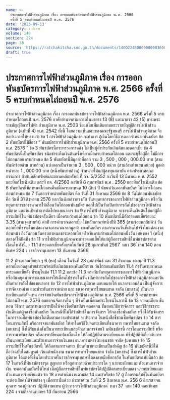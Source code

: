 ```yaml
---
name: >-
  ประกาศการไฟฟ้าส่วนภูมิภาค เรื่อง การออกพันธบัตรการไฟฟ้าส่วนภูมิภาค พ.ศ. 2566
  ครั้งที่ 5 ครบกำหนดไถ่ถอนปี พ.ศ. 2576
date: '2023-09-13'
category: ง พิเศษ
volume: 140
section: 224
page: 36
source: 'https://ratchakitcha.soc.go.th/documents/140D224S0000000003600.pdf'
draft: true
---
```


# ประกาศการไฟฟ้าส่วนภูมิภาค เรื่อง การออกพันธบัตรการไฟฟ้าส่วนภูมิภาค พ.ศ. 2566 ครั้งที่ 5 ครบกำหนดไถ่ถอนปี พ.ศ. 2576

ประกาศการไฟฟ้าส่วนภูมิภาค เรื่อง การออกพันธบัตรการไฟฟ้าส่วนภูมิภาค พ.ศ. 2566 ครั้งที่ 5 ครบกำหนดไถ่ถอนปี พ.ศ. 2576 อาศัยอำนาจตามความในมาตรา 13 (8) และมาตรา 42 (5) แห่งพระราชบัญญัติการไฟฟ้า ส่วนภูมิภาค พ.ศ. 2503 ซึ่งแก้ไขเพิ่มเติมตามพระราชบัญญัติการไฟฟ้าส่วนภูมิภาค (ฉบับที่ 4) พ.ศ. 2542 ทั้งนี้ โดยความเห็นชอบของคณะรัฐมนตรี การไฟฟ้าส่วนภูมิภาค จึงขอประกาศให้ทราบว่า ข้อ 1 การไฟฟ้าส่วนภูมิภาค จะทำการ กู้เงินโดยวิธีการออกจำหน่ายพันธบัตร ข้อ 2 พันธบัตรนี้มีชื่อว่า “ พันธบัตรการไฟฟ้าส่วนภูมิภาค พ.ศ. 2566 ครั้งที่ 5 ครบกำหนดไถ่ถอนปี พ.ศ. 2576 ” ข้อ 3 พันธบัตรนี้กระทรวงการคลัง ไม่เป็นผู้ค้ำประกันเงินต้นและดอกเบี้ย ข้อ 4 พันธบัตรนี้เป็นพันธบัตร ชนิดชำระคืนเงินต้นครั้งเดียวเมื่อครบกำหนดไถ่ถอน และระบุชื่อผู้ถือ ไม่มีการไถ่ถอนก่อนครบกำหนด ข้อ 5 พันธบัตรนี้มีมูลค่าที่ออก รวม 3 , 500 , 000 , 000.00 บาท (สามพันห้าร้อยล้าน บาทถ้วน) แบ่งออกเป็นจำนวน 3 , 500 , 000 หน่วย (สามล้านห้าแสนหน่วย) มูลค่าหน่วยละ 1 , 000.00 บาท (หนึ่งพันบาทถ้วน) จำหน่ายให้แก่ผู้ลงทุนสถาบัน ตามประกาศคณะกรรมการ กำกับหลักทรัพย์และตลาดหลักทรัพย์ ที่ กจ. 5/2552 ลงวันที่ 13 มีนาคม พ.ศ. 2552 และที่แก้ไขเพิ่มเติม และที่ กจ. 4/2560 ลงวันที่ 8 กุมภาพันธ์ พ.ศ . 2560 และที่แก้ไขเพิ่มเติม ข้อ 6 พันธบัตรนี้มีกาหนดไถ่ถอนคืนเมื่อครบกาหนด 10 (สิบ) ปี นับแต่วันออกพันธบัตร ไม่มีการไถ่ถอนก่อนกำหนด ข้อ 7 วันออกจำหน่ายพันธบัตร คือ วันที่ 31 สิงหาคม 2566 ข้อ 8 วันไถ่ถอนพันธบัตร คือ วันที่ 31 สิงหาคม 2576 หากวันดังกล่าวตรงกับ วันหยุดทาการของการไฟฟ้าส่วนภูมิภาค หรือวันหยุดทาการของธนาคารให้เลื่อนวันไถ่ถอนพันธบัตร ออกไปเป็นวันเปิดทำการถัดไปของการไฟฟ้าส่วนภูมิภาค และวันเปิดทำการถัดไปของธนาคาร ข้อ 9 การไฟฟ้าส่วนภูมิภาค จะชาระคืนเงินต้นให้แก่ผู้ถือกรรมสิทธิ์ใน พันธบัตรครั้งเดียว เมื่อครบกำหนดไถ่ถอน ข้อ 10 พันธบัตรนี้มีอัตราดอกเบี้ยร้อยละ 3.35 (สามจุดสามห้า) ต่อปี การคำนวณดอกเบี้ย ใช้หลักเกณฑ์หนึ่งปีมี 365 (สามร้อยหกสิบห้า) วัน ดอกเบี้ยที่ชาระในแต่ละงวดจะคานวณจากมูลค่า ของพันธบัตร ตามจานวนวันที่ผ่านไปจริงในแต่ละงวดก่อนหน้า ถึงวันก่อนวันครบกาหนดชาระดอกเบี้ย หรือวันครบกำหนดไถ่ถอนหนึ่งวัน เศษของ 1 (หนึ่ง) สตางค์ให้ปัดทิ้ง ข้อ 11 การไฟฟ้าส่วนภูมิภาคจะชาระดอกเบี้ยให้แก่ผู้ถือกรรมสิทธิ์ในพันธบัตรตามเงื่อนไข ดังนี้. - 11.1 ชำระดอกเบี้ยครั้งแรกในวันที่ 28 กุมภาพันธ์ 2567 ้ หนา 36 ่ เลม 140 ตอนพิเศษ 224 ง ราชกิจจานุเบกษา 13 กันยายน 2566

11.2 ชำระดอกเบี้ยทุก ๆ 6 (หก) เดือน ในวันที่ 28 กุมภาพันธ์ และ 31 สิงหาคม ของทุกปี 11.3 ดอกเบี้ยงวดสุดท้ายชำระพร้อมกับเงินต้นของพันธบัตร ณ วันไถ่ถอนพันธบัตร 11.4 ถ้าวันครบกาหนดชาระดอกเบี้ยดัง ที่ระบุในข้อ 11.1 11.2 และข้อ 11.3 ตรงกับวันหยุดทาการของการไฟฟ้าส่วนภูมิภาค หรือวันหยุดทาการของธนาคารให้เลื่อนไปชาระในวัน เปิดทำการถัดไปของการไฟฟ้าส่วนภูมิภาคและวันเปิดทำการถัดไปของธนาคาร ข้อ 12 การไฟฟ้าส่วนภูมิภาค มอบหมายให้ ธนาคารออมสิน เป็นผู้จัดการการจัดจาหน่าย และประกันการจาหน่าย และ ธนาคารทหารไทยธนชาต จากัด (มหาชน) เป็นนายทะเบียนและตัวแทน การจ่ายเงินพันธบัตรการไฟฟ้าส่วนภูมิภาค พ.ศ. 2566 ครั้งที่ 5 ครบกาหนดไถ่ถอนปี พ.ศ. 2576 ตลอดจนจัดการอื่น ๆ ที่จำเป็นเพื่อผลประโยชน์ในการนี้ ข้อ 13 รายละเอียด ขั้นตอน วิธีการ และกาหนดการเปิดให้จองซื้อพันธบัตร ตลอดจน ขั้นตอนวิธีการจัดสรร และวิธีการชาระเงินคืนแก่ผู้จองซื้อพันธบัตร ในกรณีที่ไม่ได้รับสิทธิในการจัดสรร ให้จองซื้อพันธบัตร หรือได้รับจัดสรรในการจองซื้อพันธบัตรไม่เต็มตามความประสงค์ จะประกาศ ในหนังสือชี้ชวนซื้อพันธบัตร ข้อ 14 การโอนกรรมสิทธิ์ หรือการจานาพันธบัตร ให้ทาโดยวิธีไปจดทะเบียนที่ธนาคาร ทหารไทยธนชาต จากัด (มหาชน) ซึ่งได้รับแต่งตั้งเป็นนายทะเบียนและตัวแทนการจ่ายเงิ นพันธบัตรนี้ การโอนกรรมสิทธิ์ หรือการจานาพันธบัตร หรือการเปลี่ยนแปลงเงื่อนไข ให้ถือปฏิบัติตามระเบียบและ พิธีปฏิบัติที่เกี่ยวกับการเป็นนายทะเบียนและตัวแทนการจ่ายเงินของ ธนาคารทหารไทยธนชาต จากัด (มหาชน) ข้อ 15 กรรมสิทธิ์ในพันธบัตรนี้ ให้ถือตามการจดทะเ บียนที่นายทะเบียนเป็นสำคัญ ข้อ 16 พันธบัตรนี้มิให้ถือว่าฉบับใดสมบูรณ์ เว้นแต่พนักงาน ธนาคารทหารไทยธนชาต จำกัด (มหาชน) ซึ่งการไฟฟ้าส่วนภูมิภาค ได้แต่งตั้งขึ้นโดยประกาศในราชกิจจานุเบกษาได้ลงลายมือชื่อกากับ ในพันธบัตรฉบับนี้แล้ว ข้อ 17 ในกรณีที่พันธบัตรชารุด สูญหาย หรือถูกทาลายด้วยประการใด ๆ นายทะเบียนและ ตัวแทนการจ่ายเงิน จะออกพันธบัตรให้ใหม่ เมื่อผู้ถือกรรมสิทธิ์ในพันธบัตรได้ปฏิบัติตามระเบียบของ นายทะเบียนและตัวแทนการจ่ายเงินแล้ว ข้อ 18 การดำเนินงานตามข้อ 14 และ/หรือข้อ 17 ผู้ ถือกรรมสิทธิ์ในพันธบัตร จะต้องเสียค่าใช้จ่ายต่าง ๆ เพื่อการนั้นด้วย ประกาศ ณ วันที่ 2 5 สิงหาคม พ.ศ. 256 6 อิสเรส เจนศุภการ รองผู้ว่าการ ปฏิบัติงานแทน ผู้ว่าการการไฟฟ้าส่วนภูมิภาค ้ หนา 37 ่ เลม 140 ตอนพิเศษ 224 ง ราชกิจจานุเบกษา 13 กันยายน 2566
